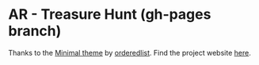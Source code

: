 # AR - Treasure Hunt (gh-pages branch)

Thanks to the [Minimal theme](https://github.com/pages-themes/minimal) by [orderedlist](https://github.com/orderedlist). Find the project website [here](https://aroraakshit.github.io/search_task_DRDO/).